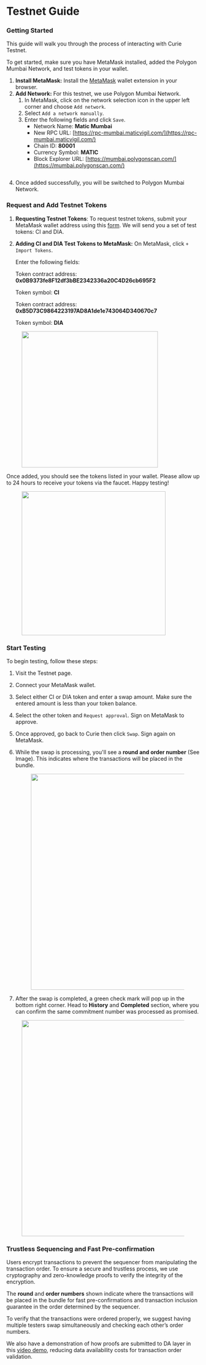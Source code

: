 # Testnet Guide

### Getting Started

This guide will walk you through the process of interacting with Curie Testnet.

To get started, make sure you have MetaMask installed, added the Polygon Mumbai Network, and test tokens in your wallet.

1. **Install MetaMask:** Install the [MetaMask](https://MetaMask.io/) wallet extension in your browser.
2. **Add Network:** For this testnet, we use Polygon Mumbai Network.
   1. In MetaMask, click on the network selection icon in the upper left corner and choose `Add network`.
   2. Select `Add a network manually`.
   3. Enter the following fields and click `Save`.
      * Network Name: **Matic Mumbai**
      * New RPC URL: [https://rpc-mumbai.maticvigil.com/](https://rpc-mumbai.maticvigil.com/)
      * Chain ID: **80001**
      * Currency Symbol: **MATIC**
      * Block Explorer URL: [https://mumbai.polygonscan.com/](https://mumbai.polygonscan.com/)

<figure><img src="../../.gitbook/assets/Untitled (4).png" alt=""><figcaption></figcaption></figure>

4. Once added successfully, you will be switched to Polygon Mumbai Network.

### Request **and Add Testnet Tokens**

1. **Requesting Testnet Tokens**: To request testnet tokens, submit your MetaMask wallet address using this [form](https://7r9olam1w6v.typeform.com/to/k3fkrwY6). We will send you a set of test tokens: CI and DIA.
2.  **Adding CI and DIA Test Tokens to MetaMask:** On MetaMask, click `+ Import Tokens`.



    Enter the following fields:

    Token contract address: **0x0B9373fe8F12df3bBE2342336a20C4D26cb695F2**

    Token symbol: **CI**

    Token contract address: **0xB5D73C9864223197AD8A1de1e743064D340670c7**

    Token symbol: **DIA**

<figure><img src="../../.gitbook/assets/import tokens.png" alt="" width="355"><figcaption></figcaption></figure>

Once added, you should see the tokens listed in your wallet. Please allow up to 24 hours to receive your tokens via the faucet. Happy testing!

<figure><img src="../../.gitbook/assets/tokens.png" alt="" width="375"><figcaption></figcaption></figure>

###

### Start Testing

To begin testing, follow these steps:

1. Visit the Testnet page.
2. Connect your MetaMask wallet.
3. Select either CI or DIA token and enter a swap amount. Make sure the entered amount is less than your token balance.
4. Select the other token and `Request approval`. Sign on MetaMask to approve.
5. Once approved, go back to Curie then click `Swap`. Sign again on MetaMask.
6.  While the swap is processing, you'll see a **round and order number** (See Image). This indicates where the transactions will be placed in the bundle.



    <figure><img src="../../.gitbook/assets/ordercommitment.png" alt="" width="563"><figcaption></figcaption></figure>
7. After the swap is completed, a green check mark will pop up in the bottom right corner. Head to **History** and **Completed** section, where you can confirm the same commitment number was processed as promised.

<div align="center">

<figure><img src="../../.gitbook/assets/history.png" alt="" width="563"><figcaption></figcaption></figure>

</div>

### **Trustless Sequencing and Fast Pre-confirmation**

Users encrypt transactions to prevent the sequencer from manipulating the transaction order. To ensure a secure and trustless process, we use cryptography and zero-knowledge proofs to verify the integrity of the encryption.

The **round** and **order numbers** shown indicate where the transactions will be placed in the bundle for fast pre-confirmations and transaction inclusion guarantee in the order determined by the sequencer.

To verify that the transactions were ordered properly, we suggest having multiple testers swap simultaneously and checking each other’s order numbers.

We also have a demonstration of how proofs are submitted to DA layer in this [video demo](https://twitter.com/radius\_xyz/status/1659582423053783042), reducing data availability costs for transaction order validation.

